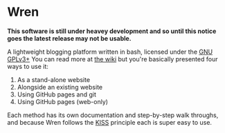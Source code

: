 Wren
====

**This software is still under heavey development and so until this notice goes the latest release may not be usable.**

A lightweight blogging platform written in bash, licensed under the [GNU GPLv3+](https://raw.githubusercontent.com/Foggalong/Wren/master/.wren/license) You can read more at [the wiki](https://github.com/Foggalong/Wren/wiki) but you're basically presented four ways to use it:

  1.  As a stand-alone website
  2.  Alongside an existing website
  3.  Using GitHub pages and git
  4.  Using GitHub pages (web-only)

Each method has its own documentation and step-by-step walk throughs, and because Wren follows the [KISS](https://en.wikipedia.org/wiki/KISS_principle) principle each is super easy to use.
